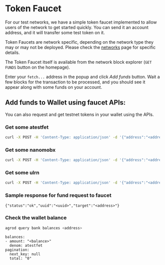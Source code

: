 # Token Faucet

For our test networks, we have a simple token faucet implemented to allow users of the network to get started quickly. You can send it an account address, and it will transfer some test token on it.

Token Faucets are network specific, depending on the network type they may or may not be deployed. Please check the [networks](../live-networks/) page for specific details.

The Token Faucet itself is available from the network block explorer (`GET FUNDS` button on the homepage).

Enter your `fetch...` address in the popup and click *Add funds* button. Wait a few blocks for the transaction to be processed, and you should see it appear along with some funds on your account.

## Add funds to Wallet using faucet APIs:

You can also request and get testnet tokens in your wallet using the APIs.

### Get some atestfet

```bash
curl -X POST -H 'Content-Type: application/json' -d '{"address":"<address>"}' https://faucet-dorado.fetch.ai/api/v3/claims
```

### Get some nanomobx

```bash
curl -X POST -H 'Content-Type: application/json' -d '{"address":"<address>"}' https://faucet-mobx-dorado.fetch.ai/api/v3/claims
```

### Get some ulrn

```bash
curl -X POST -H 'Content-Type: application/json' -d '{"address":"<address>"}' https://faucet-lrn-dorado.fetch.ai/api/v3/claims
```

### Sample response for fund request to faucet

```text
{"status":"ok","uuid":"<uuid>","target":"<address>"}
```

### Check the wallet balance

```bash
agrod query bank balances <address>
```

```text
balances:
- amount: "<balance>"
  denom: atestfet
pagination:
  next_key: null
  total: "0"
```
